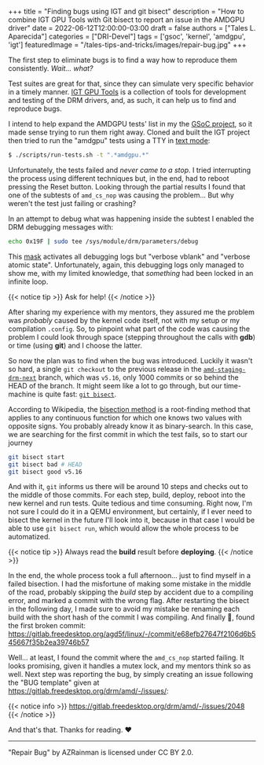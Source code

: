 +++
title = "Finding bugs using IGT and git bisect"
description = "How to combine IGT GPU Tools with Git bisect to report an issue in the AMDGPU driver"
date = 2022-06-12T12:00:00-03:00
draft = false
authors = ["Tales L. Aparecida"]
categories = ["DRI-Devel"]
tags = ['gsoc', 'kernel', 'amdgpu', 'igt']
featuredImage = "/tales-tips-and-tricks/images/repair-bug.jpg"
+++

The first step to eliminate bugs is to find a way how to reproduce them consistently. _Wait... what?_

Test suites are great for that, since they can simulate very specific behavior in a timely manner. [IGT GPU Tools](https://gitlab.freedesktop.org/drm/igt-gpu-tools) is a collection of tools for development and testing of the DRM drivers, and, as such, it can help us to find and reproduce bugs.

I intend to help expand the AMDGPU tests' list in my the [GSoC project](https://summerofcode.withgoogle.com/proposals/details/TKAqZe03), so it made sense trying to run them right away. Cloned and built the IGT project then tried to run the "amdgpu" tests using a TTY in [text mode](https://ubuntuhandbook.org/index.php/2020/05/boot-ubuntu-20-04-command-console/):

```sh
$ ./scripts/run-tests.sh -t ".*amdgpu.*"
```

Unfortunately, the tests failed and _never came to a stop_. I tried interrupting the process using different techniques but, in the end, had to reboot pressing the Reset button. Looking through the partial results I found that one of the subtests of `amd_cs_nop` was causing the problem... But why weren't the test just failing or crashing?

In an attempt to debug what was happening inside the subtest I enabled the DRM debugging messages with:

```sh
echo 0x19F | sudo tee /sys/module/drm/parameters/debug
```

This [mask](https://01.org/linuxgraphics/gfx-docs/drm/gpu/drm-internals.html#c.drm_debug_category) activates all debugging logs but "verbose vblank" and "verbose atomic state". Unfortunately, again, this debugging logs only managed to show me, with my limited knowledge, that _something_ had been locked in an infinite loop.

{{< notice tip >}} Ask for help! {{< /notice >}}

After sharing my experience with my mentors, they assured me the problem was _probably_ caused by the kernel code itself, not with my setup or my compilation `.config`. So, to pinpoint what part of the code was causing the problem I could look through space (stepping throughout the calls with **gdb**) or time (using **git**) and I choose the latter.

So now the plan was to find when the bug was introduced. Luckily it wasn't so hard, a single `git checkout` to the previous release in the [`amd-staging-drm-next`](git@gitlab.freedesktop.org:agd5f/linux.git) branch, which was `v5.16`, only 1000 commits or so behind the HEAD of the branch. It might seem like a lot to go through, but our time-machine is quite fast: [`git bisect`](https://git-scm.com/docs/git-bisect).

According to Wikipedia, the [bisection method](https://en.wikipedia.org/wiki/Bisection_method) is a root-finding method that applies to any continuous function for which one knows two values with opposite signs. You probably already know it as binary-search. In this case, we are searching for the first commit in which the test fails, so to start our journey 

```bash
git bisect start
git bisect bad # HEAD
git bisect good v5.16
```

And with it, `git` informs us there will be around 10 steps and checks out to the middle of those commits. For each step, build, deploy, reboot into the new kernel and run tests. Quite tedious and time consuming. Right now, I'm not sure I could do it in a QEMU environment, but certainly, if I ever need to bisect the kernel in the future I'll look into it, because in that case I would be able to use `git bisect run`, which would allow the whole process to be automatized.

{{< notice tip >}} Always read the **build** result before **deploying**. {{< /notice >}}

In the end, the whole process took a full afternoon... just to find myself in a failed bisection. I had the misfortune of making some mistake in the middle of the road, probably skipping the _build_ step by accident due to a compiling error, and marked a commit with the wrong flag. After restarting the bisect in the following day, I made sure to avoid my mistake be renaming each build with the short hash of the commit I was compiling. And finally 🎉, found the first broken commit: https://gitlab.freedesktop.org/agd5f/linux/-/commit/e68efb27647f2106d6b545667f35b2ea39746b57

Well... at least, I found the commit where the `amd_cs_nop` started failing. It looks promising, given it handles a mutex lock, and my mentors think so as well. Next step was reporting the bug, by simply creating an issue following the "BUG template" given at https://gitlab.freedesktop.org/drm/amd/-/issues/:

{{< notice info >}} https://gitlab.freedesktop.org/drm/amd/-/issues/2048 {{< /notice >}}

And that's that. Thanks for reading. ❤️

---

"Repair Bug" by AZRainman is licensed under CC BY 2.0. 